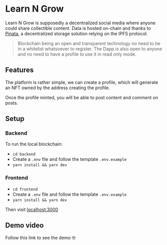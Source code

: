 # Learn N Grow

Learn N Grow is supposedly a decentralized social media where anyone could share collectible content.
Data is hosted on-chain and thanks to [Pinata](https://www.pinata.cloud/), a decentralized storage solution relying on the IPFS protocol.

> Blockchain being an open and transparent technology no need to be in a whitelist whatsoever to register. The Dapp is also open to anyone and no need to have a profile to use it in read only mode.

## Features

The platform is rather simple, we can create a profile, which will generate an NFT owned by the address creating the profile.

Once the profile minted, you will be able to post content and comment on posts.

## Setup

### Backend

To run the local blockchain:

* `cd backend`
* Create a `.env` file and follow the template `.env.example`
* `yarn install && yarn dev`

### Frontend

* `cd frontend`
* Create a `.env` file and follow the template `.env.example`
* `yarn install && yarn dev`

Then visit [localhost:3000](http://localhost:3000)

## Demo video

Follow this link to see the demo 🤓
